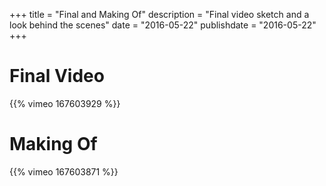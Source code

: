 +++
title = "Final and Making Of"
description = "Final video sketch and a look behind the scenes"
date = "2016-05-22"
publishdate = "2016-05-22"
+++

# Final Video

{{% vimeo 167603929 %}}

# Making Of

{{% vimeo 167603871 %}}
